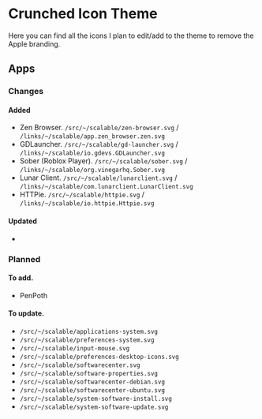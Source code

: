 # Crunched Icon Theme

Here you can find all the icons I plan to edit/add to the theme to remove the Apple branding.

## Apps

### Changes

#### Added

- Zen Browser. `/src/~/scalable/zen-browser.svg` / `/links/~/scalable/app.zen_browser.zen.svg`
- GDLauncher. `/src/~/scalable/gd-launcher.svg` / `/links/~/scalable/io.gdevs.GDLauncher.svg`
- Sober (Roblox Player). `/src/~/scalable/sober.svg` / `/links/~/scalable/org.vinegarhq.Sober.svg`
- Lunar Client. `/src/~/scalable/lunarclient.svg` / `/links/~/scalable/com.lunarclient.LunarClient.svg`
- HTTPie. `/src/~/scalable/httpie.svg` / `/links/~/scalable/io.httpie.Httpie.svg`

#### Updated

-

### Planned

#### To add.

- PenPoth

#### To update.

- `/src/~/scalable/applications-system.svg`
- `/src/~/scalable/preferences-system.svg`
- `/src/~/scalable/input-mouse.svg`
- `/src/~/scalable/preferences-desktop-icons.svg`
- `/src/~/scalable/softwarecenter.svg`
- `/src/~/scalable/software-properties.svg`
- `/src/~/scalable/softwarecenter-debian.svg`
- `/src/~/scalable/softwarecenter-ubuntu.svg`
- `/src/~/scalable/system-software-install.svg`
- `/src/~/scalable/system-software-update.svg`
